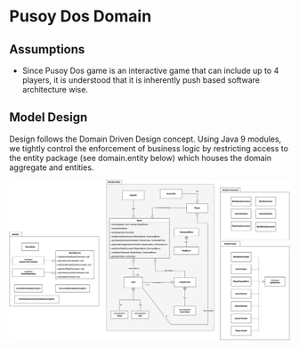 # Pusoy Dos Domain

## Assumptions

* Since Pusoy Dos game is an interactive game that can include up to 4 players,
it is understood that it is inherently push based software architecture wise.

## Model Design 

Design follows the Domain Driven Design concept. Using Java 9 modules, we tightly control
the enforcement of business logic by restricting access to the entity package (see domain.entity below) which houses
the domain aggregate and entities.


![](Card_Games.png)


  